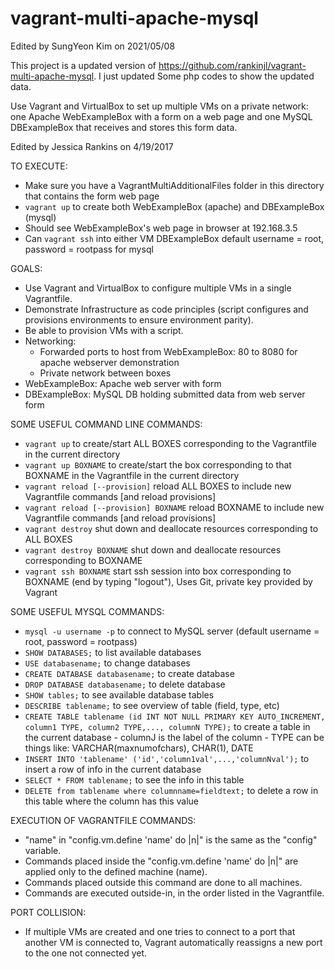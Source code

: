# vagrant-multi-apache-mysql


Edited by SungYeon Kim on 2021/05/08

This project is a updated version of https://github.com/rankinjl/vagrant-multi-apache-mysql. 
I just updated Some php codes to show the updated data. 

Use Vagrant and VirtualBox to set up multiple VMs on a private network: one Apache WebExampleBox with a form on a web page and one MySQL DBExampleBox that receives and stores this form data.

Edited by Jessica Rankins on 4/19/2017

TO EXECUTE:
- Make sure you have a VagrantMultiAdditionalFiles folder in this directory
		that contains the form web page
- ```vagrant up``` to create both WebExampleBox (apache) and DBExampleBox (mysql)
- Should see WebExampleBox's web page in browser at 192.168.3.5
- Can ```vagrant ssh``` into either VM
		DBExampleBox default username = root, password = rootpass for mysql

GOALS:
- Use Vagrant and VirtualBox to configure multiple VMs in a single
		Vagrantfile.
- Demonstrate Infrastructure as code principles (script configures 
		and provisions environments to ensure environment parity).
- Be able to provision VMs with a script.
- Networking:
    - Forwarded ports to host from WebExampleBox: 80 to 8080 
			for apache webserver demonstration
    - Private network between boxes
- WebExampleBox: Apache web server with form
- DBExampleBox: MySQL DB holding submitted data from web server form

SOME USEFUL COMMAND LINE COMMANDS:
- ```vagrant up``` to create/start ALL BOXES corresponding to the 
  Vagrantfile in the current directory
- ```vagrant up BOXNAME``` to create/start the box corresponding to that
		BOXNAME in the Vagrantfile in the current directory
- ```vagrant reload [--provision]``` reload ALL BOXES to include new 
		Vagrantfile commands [and reload provisions]
- ```vagrant reload [--provision] BOXNAME``` reload BOXNAME to include 
		new Vagrantfile commands [and reload provisions]
- ```vagrant destroy``` shut down and deallocate resources corresponding 
		to ALL BOXES
- ```vagrant destroy BOXNAME``` shut down and deallocate resources 
		corresponding to BOXNAME 
- ```vagrant ssh BOXNAME``` start ssh session into box corresponding to 
		BOXNAME (end by typing "logout"), Uses Git, 
		private key provided by Vagrant

SOME USEFUL MYSQL COMMANDS:
- ```mysql -u username -p``` to connect to MySQL server
		(default username = root, password = rootpass)
- ```SHOW DATABASES;``` to list available databases
- ```USE databasename;``` to change databases
- ```CREATE DATABASE databasename;``` to create database 
- ```DROP DATABASE databasename;``` to delete database
- ```SHOW tables;``` to see available database tables
- ```DESCRIBE tablename;``` to see overview of table (field, type, etc)
- ```CREATE TABLE tablename (id INT NOT NULL PRIMARY KEY AUTO_INCREMENT, column1 TYPE, column2 TYPE,..., columnN TYPE);``` 
    to create a table in the current database
		- columnJ is the label of the column
		- TYPE can be things like: VARCHAR(maxnumofchars), CHAR(1),
			DATE
- ```INSERT INTO 'tablename' ('id','column1val',...,'columnNval');``` to 
		insert a row of info in the current database
- ```SELECT * FROM tablename;``` to see the info in this table
- ```DELETE from tablename where columnname=fieldtext;``` to delete a row
		in this table where the column has this value

EXECUTION OF VAGRANTFILE COMMANDS:
- "name" in "config.vm.define 'name' do |n|" is the same as the
		"config" variable.
- Commands placed inside the "config.vm.define 'name' do |n|" are
		applied only to the defined machine (name).
- Commands placed outside this command are done to all machines.
- Commands are executed outside-in, in the order listed in the
		Vagrantfile.

PORT COLLISION:
- If multiple VMs are created and one tries to connect to a port that
		another VM is connected to, Vagrant automatically reassigns
		a new port to the one not connected yet.
